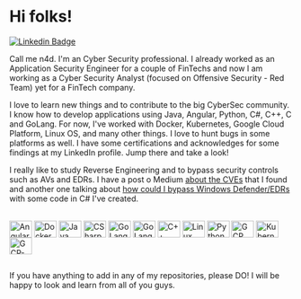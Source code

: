 # Hi folks!

[![Linkedin Badge](https://img.shields.io/badge/-LinkedIn-blue?style=flat-square&logo=Linkedin&logoColor=white&link=https://www.linkedin.com/in/danilo-albuquerque-6a821a1b2/)](https://www.linkedin.com/in/daniloalbuqrque/)

Call me n4d. I'm an Cyber Security professional. I already worked as an Application Security Engineer for a couple of FinTechs and now I am working as a Cyber Security Analyst (focused on Offensive Security - Red Team) yet for a FinTech company. 

I love to learn new things and to contribute to the big CyberSec community. I know how to develop applications using Java, Angular, Python, C#, C++, C and GoLang. For now, I've worked with Docker, Kubernetes, Google Cloud Platform, Linux OS, and many other things. I love to hunt bugs in some platforms as well. 
I have some certifications and acknowledges for some findings at my LinkedIn profile. Jump there and take a look!

I really like to study Reverse Engineering and to bypass security controls such as AVs and EDRs. I have a post o Medium [about the CVEs](https://medium.com/@n4d/cve-2023-2123-cve-2023-2579-and-cve-2023-4460-bef4de79151b?source=your_stories_page-------------------------------------) that I found and another one talking about [how could I bypass Windows Defender/EDRs](https://medium.com/@n4d/how-did-i-bypass-defender-and-some-more-avs-2e915d2dadb0?source=your_stories_page-------------------------------------) with some code in C# I've created.

<div style="display: inline_block"><br>
  <img align="center" alt="Angular" height="30" width="40" src="https://cdn.jsdelivr.net/gh/devicons/devicon/icons/angularjs/angularjs-plain.svg"/>
  <img align="center" alt="Docker" height="30" width="40" src="https://cdn.jsdelivr.net/gh/devicons/devicon/icons/docker/docker-original-wordmark.svg"/>
  <img align="center" alt="Java" height="30" width="40" src="https://cdn.jsdelivr.net/gh/devicons/devicon/icons/java/java-original-wordmark.svg" />
  <img align="center" alt="CSharp" height="30" width="40" src="https://cdn.jsdelivr.net/gh/devicons/devicon/icons/csharp/csharp-original.svg" />
  <img align="center" alt="GoLang" height="30" width="40" src="https://cdn.jsdelivr.net/gh/devicons/devicon/icons/go/go-original.svg" />
  <img align="center" alt="GoLang" height="30" width="40" src="https://cdn.jsdelivr.net/gh/devicons/devicon/icons/c/c-original.svg" />
  <img align="center" alt="C++" height="30" width="40" src="https://cdn.jsdelivr.net/gh/devicons/devicon/icons/cplusplus/cplusplus-original.svg" />
  <img align="center" alt="Linux" height="30" width="40" src="https://cdn.jsdelivr.net/gh/devicons/devicon/icons/linux/linux-original.svg"/>
  <img align="center" alt="Python" height="30" width="40" src="https://cdn.jsdelivr.net/gh/devicons/devicon/icons/python/python-original.svg"/>
  <img align="center" alt="GCP" height="30" width="40" src="https://cdn.jsdelivr.net/gh/devicons/devicon/icons/googlecloud/googlecloud-original.svg"/>
  <img align="center" alt="Kubernetes" height="30" width="40" src="https://cdn.jsdelivr.net/gh/devicons/devicon/icons/kubernetes/kubernetes-plain.svg" />
  <img align="center" alt="GCP-Console" height="30" width="40" src="https://cdn.jsdelivr.net/gh/devicons/devicon/icons/git/git-original.svg" />
</div>


##

If you have anything to add in any of my repositories, please DO! I will be happy to look and learn from all of you guys.
